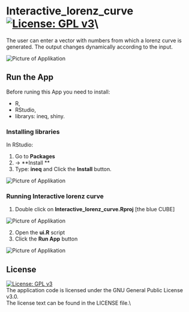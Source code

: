 # Interactive_lorenz_curve [![License: GPL v3](https://img.shields.io/badge/License-GPLv3-blue.svg)](https://www.gnu.org/licenses/gpl-3.0)\

The user can enter a vector with numbers from which a lorenz curve is generated. The output changes dynamically according to the input.

![Picture of Applikation](https://user-images.githubusercontent.com/5526910/65230704-9f2aa100-dace-11e9-86e3-b55a98b1f77f.png)

## Run the App

Before runing this App you need to install:
- R, 
- RStudio,
- librarys: ineq, shiny.

### Installing libraries
In RStudio:
1. Go to **Packages** 
2. -> **Install **
3. Type: **ineq** 
 and Click the **Install** button.

![Picture of Applikation](https://user-images.githubusercontent.com/5526910/65965220-9044d680-e45e-11e9-9502-ed4f7cab5338.png)

### Running Interactive lorenz curve

1. Double click on **Interactive_lorenz_curve.Rproj**  [the blue CUBE]

![Picture of Applikation](https://user-images.githubusercontent.com/5526910/65965920-abfcac80-e45f-11e9-839c-f13d4c4a627f.png)

2. Open the **ui.R** script
3. Click the **Run App** button

![Picture of Applikation](https://user-images.githubusercontent.com/5526910/65966140-fd0ca080-e45f-11e9-986e-bde1b01afae7.png)

## License

[![License: GPL v3](https://img.shields.io/badge/License-GPLv3-blue.svg)](https://www.gnu.org/licenses/gpl-3.0)\
The application code is licensed under the GNU General Public License v3.0.\
The license text can be found in the LICENSE file.\

